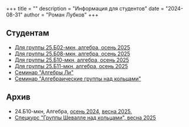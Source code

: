 +++
title = ""
description = "Информация для студентов"
date = "2024-08-31"
author = "Роман Лубков"
+++

## Студентам
- [Для группы 25.Б02-мкн, алгебра, осень 2025](/courses/teach/25b02-mcs)
- [Для группы 25.Б08-мкн, алгебра, осень 2025](/courses/teach/25b08-mcs)
- [Для группы 25.Б10-мкн, алгебра, осень 2025](/courses/teach/25b10-mcs)
- [Для группы 25.Б11-мкн, алгебра, осень 2025](/courses/teach/25b11-mcs)
- [Семинар "Алгебры Ли"](/courses/lie-algebras2024)
- [Семинар "Алгебраические группы над кольцами"](/courses/alggroups)

## Архив
- 24.Б10-мкн, Алгебра, [осень 2024](/archive/teach/24b10-mcs-fall2024), [весна 2025.](/archive/teach/24b10-mcs-spring2025)
- [Спецкурс "Группы Шевалле над кольцами", весна 2025](/archive/courses/chevalley-spring2025)